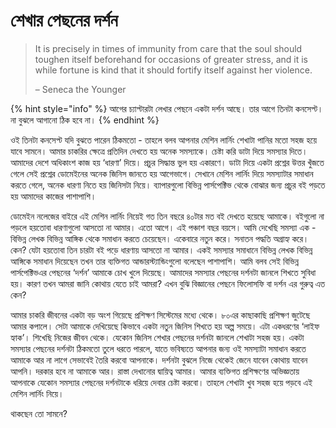 # শেখার পেছনের দর্শন

> It is precisely in times of immunity from care that the soul should toughen itself beforehand for occasions of greater stress, and it is while fortune is kind that it should fortify itself against her violence. 
>
> – Seneca the Younger

{% hint style="info" %}
আগের চ্যাপ্টারটা লেখার পেছনে একটা দর্শন আছে। তার আগে তিনটা কনসেপ্ট। না বুঝলে আগানো ঠিক হবে না। 
{% endhint %}

ওই তিনটা কনসেপ্ট যদি বুঝতে পারেন ঠিকমতো - তাহলে বলব আপনার মেশিন লার্নিং শেখাটা পানির মতো সহজ হয়ে যাবে সামনে। আমার চাকরির ক্ষেত্রে প্রতিদিন দেখতে হয় অনেক সমস্যাকে। চেষ্টা করি ডাটা দিয়ে সমস্যার দিতে। আমাদের দেশে অধিকাংশ কাজ হয় ‘ধারণা’ দিয়ে। প্রচুর সিদ্ধান্ত ভুল হয় একারণে। ডাটা দিয়ে একটা প্রশ্নের উত্তর খুঁজতে গেলে সেই প্রশ্নের ডোমেইনের অনেক জিনিস জানতে হয় আগেভাগে। সেখানে মেশিন লার্নিং দিয়ে সমস্যাটার সমাধান করতে গেলে, অনেক ধারণা নিতে হয় জিনিসটা নিয়ে। ব্যাপারগুলো বিভিন্ন পার্সপেক্টিভ থেকে বোঝার জন্য প্রচুর বই পড়তে হয় আমাদের কাজের পাশাপাশি।

ডোমেইন নলেজের বাইরে এই মেশিন লার্নিং নিয়েই গত তিন বছরে ৪০টার মত বই দেখতে হয়েছে আমাকে। বইগুলো না পড়লে হয়তোবা ধারণাগুলো আসতো না আমার। এতো আগে। এই পঞ্চাশ বছর বয়সে। আমি দেখেছি সমস্যা এক - বিভিন্ন লেখক বিভিন্ন আঙ্গিক থেকে সমাধান করতে চেয়েছেন। একেবারে নতুন করে। সনাতন পদ্ধতি অগ্রাহ্য করে। কেন? যেটা হয়তোবা তিন চারটা বই পড়ে ধারণায় আসতো না আমার। একই সমস্যার সমাধানে বিভিন্ন লেখক বিভিন্ন আঙ্গিকে সমাধান দিয়েছেন তখন তার ব্যক্তিগত আন্ডারস্ট্যান্ডিংগুলো বলেছেন পাশাপাশি। আমি বলব সেই বিভিন্ন পার্সপেক্টিভএর পেছনের ‘দর্শন’ আমাকে চোখ খুলে দিয়েছে। আমাদের সমস্যার পেছনের দর্শনটা জানলে শিখতে সুবিধা হয়। কারণ তখন আমরা জানি কোথায় যেতে চাই আমরা? এখন বুঝি বিজ্ঞানের পেছনে ফিলোসফি বা দর্শন এর গুরুত্ব এত কেন? 

আমার চাকরি জীবনের একটা বড় অংশ গিয়েছে প্রশিক্ষণ সিস্টেমের মধ্যে থেকে। ৮০এর কাছাকাছি প্রশিক্ষণ জুটেছে আমার কপালে। সেটা আমাকে দেখিয়েছে কিভাবে একটা নতুন জিনিস শিখতে হয় অল্প সময়ে। এটা একধরণের ‘লাইফ হ্যাক’। শিখেছি নিজের জীবন থেকে। যেকোন জিনিস শেখার পেছনের দর্শনটা জানলে শেখাটা সহজ হয়। একটা সমস্যার পেছনের দর্শনটা ঠিকমতো তুলে ধরতে পারলে, যাতে ভবিষ্যতে আপনার জন্য ওই সমস্যাটা সমাধান করতে আমাকে আর না লাগে সেভাবেই তৈরি করবো আপনাকে। দর্শনটা বুঝলে নিজে থেকেই জেনে যাবেন কোথায় যাবেন আপনি। দরকার হবে না আমাকে আর। রাস্তা দেখানোর দ্বায়িত্ব আমার। আমার ব্যক্তিগত প্রশিক্ষণের অভিজ্ঞতায় আপনাকে যেকোন সমস্যার পেছনের দর্শনটাকে ধরিয়ে দেবার চেষ্টা করবো। তাহলে শেখাটা খুব সহজ হয়ে পড়বে এই মেশিন লার্নিং নিয়ে।

থাকছেন তো সামনে?



